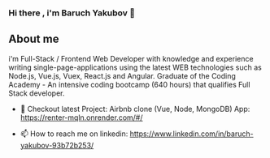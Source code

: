 ### Hi there , i'm Baruch Yakubov 👋
## About me
i'm Full-Stack / Frontend Web Developer with knowledge and experience
writing single-page-applications using the latest WEB technologies such as
Node.js, Vue.js, Vuex, React.js and Angular.
Graduate of the Coding Academy - An intensive coding bootcamp (640
hours) that qualifies Full Stack developer.

- 🔭 Checkout latest Project: Airbnb clone (Vue, Node, MongoDB) App: https://renter-mqln.onrender.com/#/

- 📫 How to reach me on linkedin: https://www.linkedin.com/in/baruch-yakubov-93b72b253/

